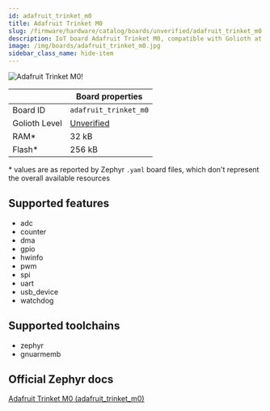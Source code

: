 ```yaml
---
id: adafruit_trinket_m0
title: Adafruit Trinket M0
slug: /firmware/hardware/catalog/boards/unverified/adafruit_trinket_m0
description: IoT board Adafruit Trinket M0, compatible with Golioth at unverified level.
image: /img/boards/adafruit_trinket_m0.jpg
sidebar_class_name: hide-item
---
```


[//]: # (This is an auto-generated file, do not edit! Changes to it will be lost upon re-generation)

![Adafruit Trinket M0!](/img/boards/adafruit_trinket_m0.jpg "Adafruit Trinket M0")

|                | Board properties     |
| -------------  | -------------------- |
| Board ID       | `adafruit_trinket_m0` |
| Golioth Level  | [Unverified](/firmware/hardware#unverified-boards) |
| RAM*           | 32 kB |
| Flash*         | 256 kB |

\* values are as reported by Zephyr `.yaml` board files, which don't represent the overall available resources



## Supported features

* adc
* counter
* dma
* gpio
* hwinfo
* pwm
* spi
* uart
* usb_device
* watchdog

## Supported toolchains

* zephyr
* gnuarmemb

## Official Zephyr docs

[Adafruit Trinket M0 (adafruit_trinket_m0)](https://docs.zephyrproject.org/latest/boards/adafruit/trinket_m0/doc/index.html)
